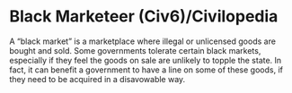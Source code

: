 # Black Marketeer (Civ6)/Civilopedia

A “black market” is a marketplace where illegal or unlicensed goods are bought and sold. Some governments tolerate certain black markets, especially if they feel the goods on sale are unlikely to topple the state. In fact, it can benefit a government to have a line on some of these goods, if they need to be acquired in a disavowable way.
